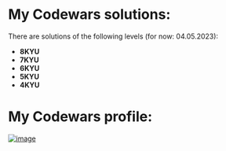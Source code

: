 # My Codewars solutions:
There are solutions of the following levels (for now: 04.05.2023):
*   <b>8KYU</b>
*   <b>7KYU</b>
*   <b>6KYU</b>
*   <b>5KYU</b>
*   <b>4KYU</b>
# My Codewars profile: 
<a href='https://www.codewars.com/users/dmitriy-kondrashkin'>![image](https://www.codewars.com/users/dmitriy-kondrashkin/badges/large)</a>

